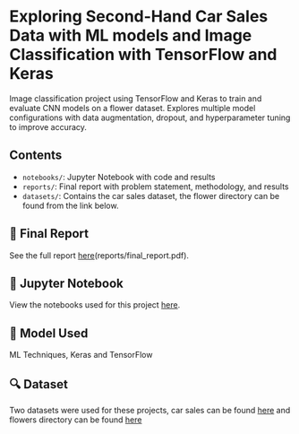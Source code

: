 # Exploring Second-Hand Car Sales Data with ML models and Image Classification with TensorFlow and Keras

Image classification project using TensorFlow and Keras to train and evaluate CNN models on a flower dataset. Explores multiple model configurations with data augmentation, dropout, and hyperparameter tuning to improve accuracy.

## Contents
- `notebooks/`: Jupyter Notebook with code and results
- `reports/`: Final report with problem statement, methodology, and results
- `datasets/`: Contains the car sales dataset, the flower directory can be found from the link below.

## 📄 Final Report
See the full report [here](reports/Second_hand_car_sales_ML_report.pdf)(reports/final_report.pdf).

## 📓 Jupyter Notebook
View the notebooks used for this project [here](reports/final_report.pdf).

## 🧠 Model Used
ML Techniques, Keras and TensorFlow

## 🔍 Dataset
Two datasets were used for these projects, car sales can be found [here](datasets/car_sales_data_24.csv) and flowers directory can be found [here](https://www.kaggle.com/datasets/imsparsh/flowers-dataset)
